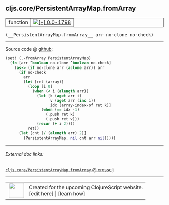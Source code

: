 ## cljs.core/PersistentArrayMap.fromArray



 <table border="1">
<tr>
<td>function</td>
<td><a href="https://github.com/cljsinfo/cljs-api-docs/tree/0.0-1798"><img valign="middle" alt="[+] 0.0-1798" title="Added in 0.0-1798" src="https://img.shields.io/badge/+-0.0--1798-lightgrey.svg"></a> </td>
</tr>
</table>


 <samp>
(__PersistentArrayMap.fromArray__ arr no-clone no-check)<br>
</samp>

---







Source code @ [github](https://github.com/clojure/clojurescript/blob/r3264/src/main/cljs/cljs/core.cljs#L5809-L5826):

```clj
(set! (.-fromArray PersistentArrayMap)
  (fn [arr ^boolean no-clone ^boolean no-check]
    (as-> (if no-clone arr (aclone arr)) arr
      (if no-check
        arr
        (let [ret (array)]
          (loop [i 0]
            (when (< i (alength arr))
              (let [k (aget arr i)
                    v (aget arr (inc i))
                    idx (array-index-of ret k)]
                (when (== idx -1)
                  (.push ret k)
                  (.push ret v)))
              (recur (+ i 2))))
          ret))
      (let [cnt (/ (alength arr) 2)]
        (PersistentArrayMap. nil cnt arr nil)))))
```

<!--
Repo - tag - source tree - lines:

 <pre>
clojurescript @ r3264
└── src
    └── main
        └── cljs
            └── cljs
                └── <ins>[core.cljs:5809-5826](https://github.com/clojure/clojurescript/blob/r3264/src/main/cljs/cljs/core.cljs#L5809-L5826)</ins>
</pre>

-->

---



###### External doc links:

[`cljs.core/PersistentArrayMap.fromArray` @ crossclj](http://crossclj.info/fun/cljs.core.cljs/PersistentArrayMap.fromArray.html)<br>

---

 <table>
<tr><td>
<img valign="middle" align="right" width="48px" src="http://i.imgur.com/Hi20huC.png">
</td><td>
Created for the upcoming ClojureScript website.<br>
[edit here] | [learn how]
</td></tr></table>

[edit here]:https://github.com/cljsinfo/cljs-api-docs/blob/master/cljsdoc/cljs.core/PersistentArrayMapDOTfromArray.cljsdoc
[learn how]:https://github.com/cljsinfo/cljs-api-docs/wiki/cljsdoc-files

<!--

This information was too distracting to show to readers, but I'll leave it
commented here since it is helpful to:

- pretty-print the data used to generate this document
- and show how to retrieve that data



The API data for this symbol:

```clj
{:ns "cljs.core",
 :name "PersistentArrayMap.fromArray",
 :signature ["[arr no-clone no-check]"],
 :history [["+" "0.0-1798"]],
 :parent-type "PersistentArrayMap",
 :type "function",
 :full-name-encode "cljs.core/PersistentArrayMapDOTfromArray",
 :source {:code "(set! (.-fromArray PersistentArrayMap)\n  (fn [arr ^boolean no-clone ^boolean no-check]\n    (as-> (if no-clone arr (aclone arr)) arr\n      (if no-check\n        arr\n        (let [ret (array)]\n          (loop [i 0]\n            (when (< i (alength arr))\n              (let [k (aget arr i)\n                    v (aget arr (inc i))\n                    idx (array-index-of ret k)]\n                (when (== idx -1)\n                  (.push ret k)\n                  (.push ret v)))\n              (recur (+ i 2))))\n          ret))\n      (let [cnt (/ (alength arr) 2)]\n        (PersistentArrayMap. nil cnt arr nil)))))",
          :title "Source code",
          :repo "clojurescript",
          :tag "r3264",
          :filename "src/main/cljs/cljs/core.cljs",
          :lines [5809 5826]},
 :full-name "cljs.core/PersistentArrayMap.fromArray"}

```

Retrieve the API data for this symbol:

```clj
;; from Clojure REPL
(require '[clojure.edn :as edn])
(-> (slurp "https://raw.githubusercontent.com/cljsinfo/cljs-api-docs/catalog/cljs-api.edn")
    (edn/read-string)
    (get-in [:symbols "cljs.core/PersistentArrayMap.fromArray"]))
```

-->

